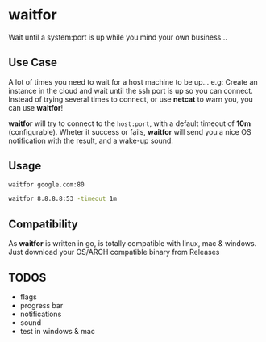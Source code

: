 # waitfor
Wait until a system:port is up while you mind your own business... 

## Use Case
A lot of times you need to wait for a host machine to be up...
e.g: Create an instance in the cloud and wait until the ssh port is up so you can connect.
Instead of trying several times to connect, or use **netcat** to warn you, you can use **waitfor**!

**waitfor** will try to connect to the `host:port`, with a default timeout of **10m** (configurable). Wheter it success or fails, **waitfor** will send you a nice OS notification with the result, and a wake-up sound.

## Usage 
```bash
waitfor google.com:80
```

```bash
waitfor 8.8.8.8:53 -timeout 1m
```

## Compatibility
As **waitfor** is written in go, is totally compatible with linux, mac & windows. Just download your OS/ARCH compatible binary from Releases

## TODOS
- flags
- progress bar
- notifications
- sound
- test in windows & mac

